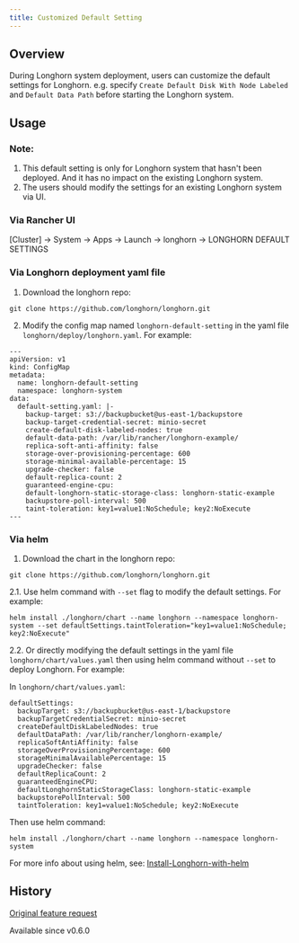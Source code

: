 ```yaml
---
title: Customized Default Setting
---
```


## Overview
During Longhorn system deployment, users can customize the default settings for Longhorn. e.g. specify `Create Default Disk With Node Labeled` and `Default Data Path` before starting the Longhorn system.

## Usage
### Note:
1. This default setting is only for Longhorn system that hasn't been deployed. And it has no impact on the existing Longhorn system.
2. The users should modify the settings for an existing Longhorn system via UI. 

### Via Rancher UI
[Cluster] -> System -> Apps -> Launch -> longhorn -> LONGHORN DEFAULT SETTINGS


### Via Longhorn deployment yaml file
1. Download the longhorn repo:
```
git clone https://github.com/longhorn/longhorn.git
```

2. Modify the config map named `longhorn-default-setting` in the yaml file `longhorn/deploy/longhorn.yaml`. For example:
```
---
apiVersion: v1
kind: ConfigMap
metadata:
  name: longhorn-default-setting
  namespace: longhorn-system
data:
  default-setting.yaml: |-
    backup-target: s3://backupbucket@us-east-1/backupstore
    backup-target-credential-secret: minio-secret 
    create-default-disk-labeled-nodes: true
    default-data-path: /var/lib/rancher/longhorn-example/
    replica-soft-anti-affinity: false
    storage-over-provisioning-percentage: 600
    storage-minimal-available-percentage: 15
    upgrade-checker: false
    default-replica-count: 2
    guaranteed-engine-cpu:
    default-longhorn-static-storage-class: longhorn-static-example
    backupstore-poll-interval: 500
    taint-toleration: key1=value1:NoSchedule; key2:NoExecute
---
```

### Via helm
1. Download the chart in the longhorn repo:
```
git clone https://github.com/longhorn/longhorn.git
```

2.1. Use helm command with `--set` flag to modify the default settings. 
For example:
```
helm install ./longhorn/chart --name longhorn --namespace longhorn-system --set defaultSettings.taintToleration="key1=value1:NoSchedule; key2:NoExecute"
```

2.2. Or directly modifying the default settings in the yaml file `longhorn/chart/values.yaml` then using helm command without `--set` to deploy Longhorn. 
For example:

In `longhorn/chart/values.yaml`:
```
defaultSettings:
  backupTarget: s3://backupbucket@us-east-1/backupstore
  backupTargetCredentialSecret: minio-secret 
  createDefaultDiskLabeledNodes: true
  defaultDataPath: /var/lib/rancher/longhorn-example/
  replicaSoftAntiAffinity: false
  storageOverProvisioningPercentage: 600
  storageMinimalAvailablePercentage: 15
  upgradeChecker: false
  defaultReplicaCount: 2
  guaranteedEngineCPU:
  defaultLonghornStaticStorageClass: longhorn-static-example
  backupstorePollInterval: 500
  taintToleration: key1=value1:NoSchedule; key2:NoExecute
```

Then use helm command:
```
helm install ./longhorn/chart --name longhorn --namespace longhorn-system
```

For more info about using helm, see: 
[Install-Longhorn-with-helm](../README.md#install-longhorn-with-helm)

## History
[Original feature request](https://github.com/longhorn/longhorn/issues/623)

Available since v0.6.0
